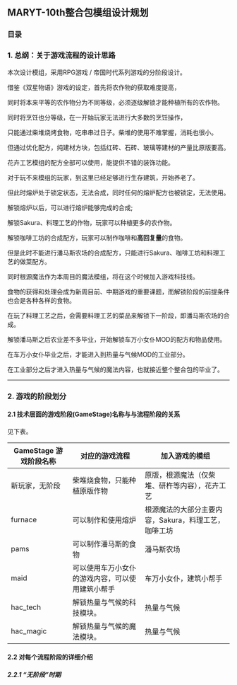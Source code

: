 ## MARYT-10th整合包模组设计规划

### 目录

### 1. 总纲：关于游戏流程的设计思路

本次设计模组，采用RPG游戏 / 帝国时代系列游戏的分阶段设计。

借鉴《双星物语》游戏的设定，首先将农作物的获取难度提高，

同时将本来平等的农作物分为不同等级，必须逐级解锁才能种植所有的农作物。

同时将烹饪也分等级，在一开始玩家无法进行大多数的烹饪操作，

只能通过柴堆烧烤食物，吃串串过日子。柴堆的使用不难掌握，消耗也很小。

但通过优化配方，纯建材方块，包括红砖、石砖、玻璃等建材的产量比原版要高。

花卉工艺模组的配方全部可以使用，能提供不错的装饰功能。

对于玩不来模组的玩家，到这里已经足够进行生存建筑，开始养老了。

但此时熔炉处于锁定状态，无法合成，同时任何的熔炉配方也被锁定，无法使用。

解锁熔炉以后，可以进行熔炉能够完成的合成;

解锁Sakura、料理工艺的作物，玩家可以种植更多的农作物。

解锁咖啡工坊的合成配方，玩家可以制作咖啡和**高回复量**的食物。

但是此时不能进行潘马斯农场的合成配方，只能进行Sakura、咖啡工坊和料理工艺的做菜配方。

同时根源魔法作为本周目的魔法模组，将在这个时候加入游戏科技线。

食物的获得和处理会成为新周目前、中期游戏的重要课题，而解锁阶段的前提条件也会是各种各样的食物。

在玩了料理工艺之后，会需要料理工艺的菜品来解锁下一阶段，即潘马斯农场的合成。

解锁潘马斯之后农业差不多毕业，开始解锁车万小女仆MOD的配方和物品使用。

在车万小女仆毕业之后，才能进入到热量与气候MOD的工业部分。

在工业部分之后才进入热量与气候的魔法内容，也就接近整个整合包的毕业了。
_______________

### 2. 游戏的阶段划分

#### 2.1 技术层面的游戏阶段(GameStage)名称与与流程阶段的关系

见下表。

| GameStage 游戏阶段名称 | 对应的游戏流程                                   | 加入游戏的模组                                       |
|------------------------|--------------------------------------------------|------------------------------------------------------|
| 新玩家，无阶段         | 柴堆烧食物，只能种植原版作物                     | 原版，根源魔法（仅柴堆、研杵等内容），花卉工艺       |
| furnace                | 可以制作和使用熔炉                               | 根源魔法的大部分主要内容，Sakura，料理工艺，咖啡工坊 |
| pams                   | 可以制作潘马斯的食物                             | 潘马斯农场                                           |
| maid                   | 可以使用车万小女仆的游戏内容，可以使用建筑小帮手 | 车万小女仆，建筑小帮手                               |
| hac_tech               | 解锁热量与气候的科技模块。                       | 热量与气候                                           |
| hac_magic              | 解锁热量与气候的魔法模块。                       | 热量与气候                                           |

#### 2.2 对每个流程阶段的详细介绍

##### 2.2.1 “无阶段”时期
